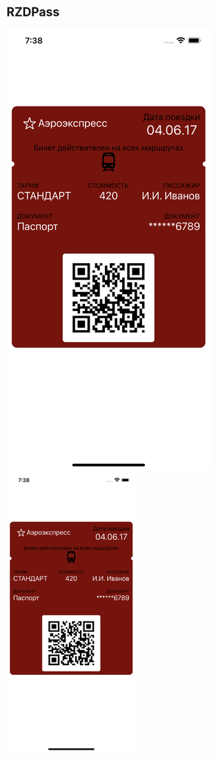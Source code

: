 # RZDPass
![alt text](https://github.com/Tambanco/RZDPass/blob/76311f15dd05e2fe45ca092489805f9e9417fa58/pass.png)
<img src="/pass.png" alt="drawing" width="300"/>
